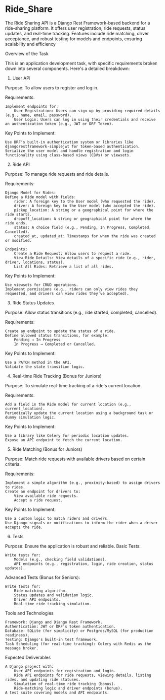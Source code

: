 # Ride_Share
The Ride Sharing API is a Django Rest Framework-based backend for a ride-sharing platform. It offers user registration, ride requests, status updates, and real-time tracking. Features include ride matching, driver acceptance, and robust testing for models and endpoints, ensuring scalability and efficiency


Overview of the Task

This is an application development task, with specific requirements broken down into several components. Here's a detailed breakdown:
1. User API

Purpose:
To allow users to register and log in.

Requirements:

    Implement endpoints for:
        User Registration: Users can sign up by providing required details (e.g., name, email, password).
        User Login: Users can log in using their credentials and receive an authentication token (e.g., JWT or DRF Token).

Key Points to Implement:

    Use DRF's built-in authentication system or libraries like djangorestframework-simplejwt for token-based authentication.
    Serialize the user model and handle registration and login functionality using class-based views (CBVs) or viewsets.

2. Ride API

Purpose:
To manage ride requests and ride details.

Requirements:

    Django Model for Rides:
    Define a Ride model with fields:
        rider: A foreign key to the User model (who requested the ride).
        driver: A foreign key to the User model (who accepted the ride).
        pickup_location: A string or a geographical point for where the ride starts.
        dropoff_location: A string or geographical point for where the ride ends.
        status: A choice field (e.g., Pending, In Progress, Completed, Cancelled).
        created_at, updated_at: Timestamps for when the ride was created or modified.

    Endpoints:
        Create a Ride Request: Allow users to request a ride.
        View Ride Details: View details of a specific ride (e.g., rider, driver, locations, status).
        List All Rides: Retrieve a list of all rides.

Key Points to Implement:

    Use viewsets for CRUD operations.
    Implement permissions (e.g., riders can only view rides they requested, and drivers can view rides they’ve accepted).

3. Ride Status Updates

Purpose:
Allow status transitions (e.g., ride started, completed, cancelled).

Requirements:

    Create an endpoint to update the status of a ride.
    Define allowed status transitions, for example:
        Pending → In Progress
        In Progress → Completed or Cancelled.

Key Points to Implement:

    Use a PATCH method in the API.
    Validate the state transition logic.

4. Real-time Ride Tracking (Bonus for Juniors)

Purpose:
To simulate real-time tracking of a ride's current location.

Requirements:

    Add a field in the Ride model for current location (e.g., current_location).
    Periodically update the current location using a background task or dummy simulation logic.

Key Points to Implement:

    Use a library like Celery for periodic location updates.
    Expose an API endpoint to fetch the current location.

5. Ride Matching (Bonus for Juniors)

Purpose:
Match ride requests with available drivers based on certain criteria.

Requirements:

    Implement a simple algorithm (e.g., proximity-based) to assign drivers to rides.
    Create an endpoint for drivers to:
        View available ride requests.
        Accept a ride request.

Key Points to Implement:

    Use a custom logic to match riders and drivers.
    Use Django signals or notifications to inform the rider when a driver accepts the ride.

6. Tests

Purpose:
Ensure the application is robust and reliable.
Basic Tests:

    Write tests for:
        Models (e.g., checking field validations).
        API endpoints (e.g., registration, login, ride creation, status updates).

Advanced Tests (Bonus for Seniors):

    Write tests for:
        Ride matching algorithm.
        Status updates and validation logic.
        Driver API endpoints.
        Real-time ride tracking simulation.

Tools and Technologies

    Framework: Django and Django Rest Framework.
    Authentication: JWT or DRF's token authentication.
    Database: SQLite (for simplicity) or Postgres/MySQL (for production readiness).
    Testing: Django's built-in test framework.
    Task Scheduling (for real-time tracking): Celery with Redis as the message broker.

Expected Deliverables

    A Django project with:
        User API endpoints for registration and login.
        Ride API endpoints for ride requests, viewing details, listing rides, and updating ride statuses.
        Simulation of real-time ride tracking (bonus).
        Ride-matching logic and driver endpoints (bonus).
    A test suite covering models and API endpoints.